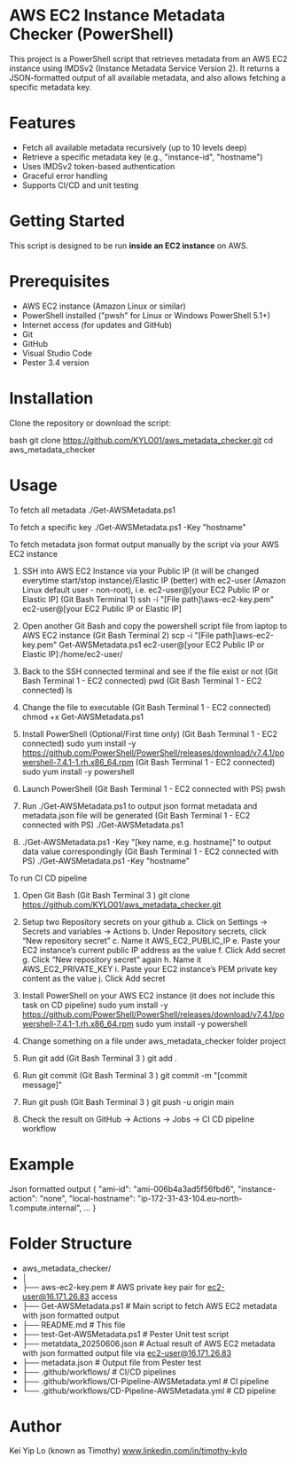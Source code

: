 # AWS EC2 Instance Metadata Checker (PowerShell)

This project is a PowerShell script that retrieves metadata from an AWS EC2 instance using IMDSv2 (Instance Metadata Service Version 2). It returns a JSON-formatted output of all available metadata, and also allows fetching a specific metadata key.

# Features

- Fetch all available metadata recursively (up to 10 levels deep)
- Retrieve a specific metadata key (e.g., "instance-id", "hostname")
- Uses IMDSv2 token-based authentication
- Graceful error handling
- Supports CI/CD and unit testing 

# Getting Started

This script is designed to be run **inside an EC2 instance** on AWS.

# Prerequisites

- AWS EC2 instance (Amazon Linux or similar)
- PowerShell installed ("pwsh" for Linux or Windows PowerShell 5.1+)
- Internet access (for updates and GitHub)
- Git
- GitHub
- Visual Studio Code
- Pester 3.4 version

# Installation

Clone the repository or download the script:

bash
git clone https://github.com/KYLO01/aws_metadata_checker.git
cd aws_metadata_checker

# Usage

To fetch all metadata
./Get-AWSMetadata.ps1

To fetch a specific key
./Get-AWSMetadata.ps1 -Key "hostname"

To fetch metadata json format output manually by the script via your AWS EC2 instance
1. SSH into AWS EC2 Instance via your Public IP (it will be changed everytime start/stop instance)/Elastic IP (better) with ec2-user (Amazon Linux default user - non-root), i.e. ec2-user@[your EC2 Public IP or Elastic IP]
(Git Bash Terminal 1) ssh -i "[File path]\aws-ec2-key.pem" ec2-user@[your EC2 Public IP or Elastic IP]

2. Open another Git Bash and copy the powershell script file from laptop to AWS EC2 instance
(Git Bash Terminal 2) scp -i "[File path]\aws-ec2-key.pem" Get-AWSMetadata.ps1 ec2-user@[your EC2 Public IP or Elastic IP]:/home/ec2-user/

3. Back to the SSH connected terminal and see if the file exist or not
(Git Bash Terminal 1 - EC2 connected) pwd
(Git Bash Terminal 1 - EC2 connected) ls

4. Change the file to executable
(Git Bash Terminal 1 - EC2 connected) chmod +x Get-AWSMetadata.ps1

5. Install PowerShell (Optional/First time only)
(Git Bash Terminal 1 - EC2 connected) sudo yum install -y https://github.com/PowerShell/PowerShell/releases/download/v7.4.1/powershell-7.4.1-1.rh.x86_64.rpm 
(Git Bash Terminal 1 - EC2 connected) sudo yum install -y powershell

6. Launch PowerShell
(Git Bash Terminal 1 - EC2 connected with PS) pwsh

7. Run ./Get-AWSMetadata.ps1 to output json format metadata and metadata.json file will be generated
(Git Bash Terminal 1 - EC2 connected with PS) ./Get-AWSMetadata.ps1

8. ./Get-AWSMetadata.ps1 -Key "[key name, e.g. hostname]" to output data value correspondingly
(Git Bash Terminal 1 - EC2 connected with PS) ./Get-AWSMetadata.ps1 -Key "hostname"

To run CI CD pipeline
1. Open Git Bash
(Git Bash Terminal 3 ) git clone https://github.com/KYLO01/aws_metadata_checker.git

2. Setup two Repository secrets on your github
a. Click on Settings → Secrets and variables → Actions
b. Under Repository secrets, click “New repository secret”
c. Name it AWS_EC2_PUBLIC_IP
e. Paste your EC2 instance’s current public IP address as the value
f. Click Add secret
g. Click “New repository secret” again
h. Name it AWS_EC2_PRIVATE_KEY
i. Paste your EC2 instance’s PEM private key content as the value
j. Click Add secret

3. Install PowerShell on your AWS EC2 instance (it does not include this task on CD pipeline)
sudo yum install -y https://github.com/PowerShell/PowerShell/releases/download/v7.4.1/powershell-7.4.1-1.rh.x86_64.rpm 
sudo yum install -y powershell

4. Change something on a file under aws_metadata_checker folder project

5. Run git add
(Git Bash Terminal 3 ) git add .

6. Run git commit
(Git Bash Terminal 3 ) git commit -m "[commit message]"

7. Run git push
(Git Bash Terminal 3 ) git push -u origin main

8. Check the result on GitHub -> Actions -> Jobs -> CI CD pipeline workflow

# Example

Json formatted output
{
  "ami-id": "ami-006b4a3ad5f56fbd6",
  "instance-action": "none",
  "local-hostname": "ip-172-31-43-104.eu-north-1.compute.internal",
 ...
}

# Folder Structure

- aws_metadata_checker/
- │
- ├── aws-ec2-key.pem                               # AWS private key pair for ec2-user@16.171.26.83 access
- ├── Get-AWSMetadata.ps1                           # Main script to fetch AWS EC2 metadata with json formatted output
- ├── README.md                                     # This file
- ├── test-Get-AWSMetadata.ps1                      # Pester Unit test script
- ├── metatdata_20250606.json                       # Actual result of AWS EC2 metadata with json formatted output file via ec2-user@16.171.26.83
- ├── metadata.json                                 # Output file from Pester test
- ├── .github/workflows/                            # CI/CD pipelines
- ├── .github/workflows/CI-Pipeline-AWSMetadata.yml # CI pipeline
- └── .github/workflows/CD-Pipeline-AWSMetadata.yml # CD pipeline

# Author

Kei Yip Lo (known as Timothy)
www.linkedin.com/in/timothy-kylo
